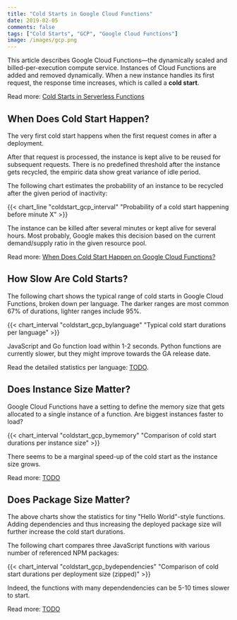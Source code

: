 ```yaml
---
title: "Cold Starts in Google Cloud Functions"
date: 2019-02-05
comments: false
tags: ["Cold Starts", "GCP", "Google Cloud Functions"]
image: /images/gcp.png
---
```


This article describes Google Cloud Functions&mdash;the dynamically scaled and billed-per-execution compute service. Instances of Cloud Functions are added and removed dynamically. When a new instance handles its first request, the response time increases, which is called a **cold start**.

Read more: [Cold Starts in Serverless Functions](/coldstarts/define)

When Does Cold Start Happen?
----------------------------

The very first cold start happens when the first request comes in after a deployment. 

After that request is processed, the instance is kept alive to be reused for subsequent requests. There is no predefined threshold after the instance gets recycled, the empiric data show great variance of idle period.

The following chart estimates the probability of an instance to be recycled after the given period of inactivity:

{{< chart_line 
    "coldstart_gcp_interval" 
    "Probability of a cold start happening before minute X" >}}

The instance can be killed after several minutes or kept alive for several hours. Most probably, Google makes this decision based on the current demand/supply ratio in the given resource pool.

Read more: [When Does Cold Start Happen on Google Cloud Functions?](/coldstarts/gcp/intervals)

How Slow Are Cold Starts?
-------------------------

The following chart shows the typical range of cold starts in Google Cloud Functions, broken down per language. The darker ranges are most common 67% of durations, lighter ranges include 95%.

{{< chart_interval 
    "coldstart_gcp_bylanguage"
    "Typical cold start durations per language" >}}

JavaScript and Go function load within 1-2 seconds. Python functions are currently slower, but they might improve towards the GA release date.

Read the detailed statistics per language: [TODO](TODO).

Does Instance Size Matter?
--------------------------

Google Cloud Functions have a setting to define the memory size that gets allocated to a single instance of a function. Are biggest instances faster to load?

{{< chart_interval 
    "coldstart_gcp_bymemory"
    "Comparison of cold start durations per instance size" >}}

There seems to be a marginal speed-up of the cold start as the instance size grows.

Read more: [TODO](/coldstarts/gcp/todo)

Does Package Size Matter?
-------------------------

The above charts show the statistics for tiny "Hello World"-style functions. Adding dependencies and thus increasing the deployed package size will further increase the cold start durations.

The following chart compares three JavaScript functions with various number of referenced NPM packages:

{{< chart_interval 
    "coldstart_gcp_bydependencies"
    "Comparison of cold start durations per deployment size (zipped)" >}}

Indeed, the functions with many dependendencies can be 5-10 times slower to start.

Read more: [TODO](/coldstarts/gcp/todo)